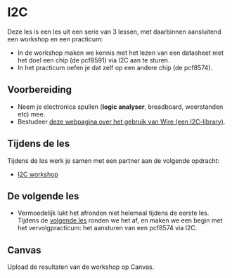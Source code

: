 # I2C

Deze les is een les uit een serie van 3 lessen, met daarbinnen aansluitend een workshop en een practicum:
- In de workshop maken we kennis met het lezen van een datasheet met het doel een chip (de pcf8591) via I2C aan te sturen.
- In het practicum oefen je dat zelf op een andere chip (de pcf8574).

## Voorbereiding
- Neem je electronica spullen (**logic analyser**, breadboard, weerstanden etc) mee.
- Bestudeer [deze webpagina over het gebruik van Wire (een I2C-library)](https://www.circuitbasics.com/how-to-set-up-i2c-communication-for-arduino/).

## Tijdens de les

Tijdens de les werk je samen met een partner aan de volgende opdracht:
- [I2C workshop](../../hardware-interfacing/communicatie/I2C/i2c-workshop/README.md) 

## De volgende les
- Vermoedelijk lukt het afronden niet helemaal tijdens de eerste les. Tijdens de [volgende les](./programma-i2c-2-3.md) ronden we het af, en maken we een begin met het vervolgpracticum: het aansturen van een pcf8574 via I2C.

## Canvas
Upload de resultaten van de workshop op Canvas.
